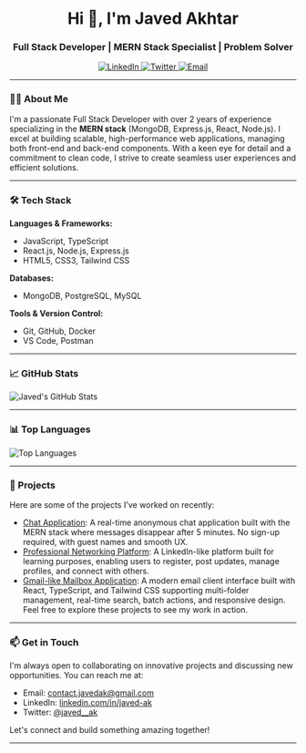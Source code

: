 <h1 align="center">Hi 👋, I'm Javed Akhtar</h1>
<h3 align="center">Full Stack Developer | MERN Stack Specialist | Problem Solver</h3>

<p align="center">
  <a href="https://www.linkedin.com/in/javed-ak" target="_blank">
    <img src="https://img.shields.io/badge/LinkedIn-Connect-blue?style=flat&logo=linkedin" alt="LinkedIn" />
  </a>
  <a href="https://twitter.com/javed__ak" target="_blank">
    <img src="https://img.shields.io/badge/Twitter-Follow-1DA1F2?style=flat&logo=twitter" alt="Twitter" />
  </a>
  <a href="mailto:contact.javedak@gmail.com">
    <img src="https://img.shields.io/badge/Email-Contact-D14836?style=flat&logo=gmail" alt="Email" />
  </a>
</p>

---

### 👨‍💻 About Me

I'm a passionate Full Stack Developer with over 2 years of experience specializing in the **MERN stack** (MongoDB, Express.js, React, Node.js). I excel at building scalable, high-performance web applications, managing both front-end and back-end components. With a keen eye for detail and a commitment to clean code, I strive to create seamless user experiences and efficient solutions.

---

### 🛠️ Tech Stack

**Languages & Frameworks:**

- JavaScript, TypeScript
- React.js, Node.js, Express.js
- HTML5, CSS3, Tailwind CSS

**Databases:**

- MongoDB, PostgreSQL, MySQL

**Tools & Version Control:**

- Git, GitHub, Docker
- VS Code, Postman

---

### 📈 GitHub Stats

![Javed's GitHub Stats](https://github-readme-stats.vercel.app/api?username=javed-ak&show_icons=true&hide_title=true&count_private=true&hide=prs&theme=radical)

---

### 📊 Top Languages

![Top Languages](https://github-readme-stats.vercel.app/api/top-langs/?username=javed-ak&layout=compact&theme=radical)

---

### 🧩 Projects

Here are some of the projects I've worked on recently:

- [Chat Application](https://github.com/javed-ak/chat-app): A real-time anonymous chat application built with the MERN stack where messages disappear after 5 minutes. No sign-up required, with guest names and smooth UX.
- [Professional Networking Platform](https://github.com/javed-ak/connect-world): A LinkedIn-like platform built for learning purposes, enabling users to register, post updates, manage profiles, and connect with others.
- [Gmail-like Mailbox Application](https://github.com/javed-ak/mailbox-app): A modern email client interface built with React, TypeScript, and Tailwind CSS supporting multi-folder management, real-time search, batch actions, and responsive design.
Feel free to explore these projects to see my work in action.

---

### 📫 Get in Touch

I'm always open to collaborating on innovative projects and discussing new opportunities. You can reach me at:

- Email: [contact.javedak@gmail.com](mailto:contact.javedak@gmail.com)
- LinkedIn: [linkedin.com/in/javed-ak](https://www.linkedin.com/in/javed-ak)
- Twitter: [@javed__ak](https://twitter.com/javed__ak)

Let's connect and build something amazing together!

---

